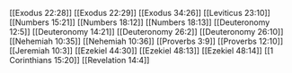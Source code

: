 [[Exodus 22:28]]
[[Exodus 22:29]]
[[Exodus 34:26]]
[[Leviticus 23:10]]
[[Numbers 15:21]]
[[Numbers 18:12]]
[[Numbers 18:13]]
[[Deuteronomy 12:5]]
[[Deuteronomy 14:21]]
[[Deuteronomy 26:2]]
[[Deuteronomy 26:10]]
[[Nehemiah 10:35]]
[[Nehemiah 10:36]]
[[Proverbs 3:9]]
[[Proverbs 12:10]]
[[Jeremiah 10:3]]
[[Ezekiel 44:30]]
[[Ezekiel 48:13]]
[[Ezekiel 48:14]]
[[1 Corinthians 15:20]]
[[Revelation 14:4]]
